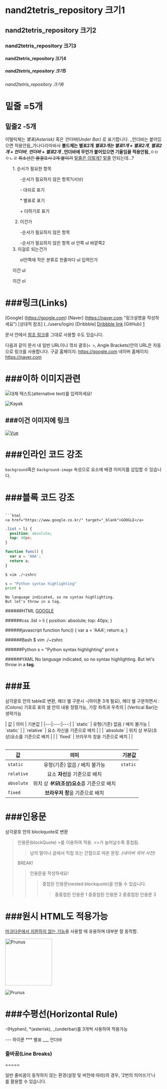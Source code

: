 # nand2tetris_repository 크기1
## nand2tetris_repository 크기2
### nand2tetris_repository 크기3
#### nand2tetris_repository 크기4
##### nand2tetris_repository 크기5
###### nand2tetris_repository 크기6

밑줄 =5개
======
밑줄2 -5개
-----

이텔릭체는 *별표(Asterisk)* 혹은 _언더바(Under Bar)_ 로 표기합니다. 
_언더바는 붙어있으면 적용안됨_가나다라마바사
**볼드체는 별표2개**
***별표3개는 별표1개 + 별표2개***, **_별표2개 + 언더바_**, _**언더바 + 별표2개**_
_**언더바에 무언가 붙어있으면 기울임꼴 적용안됨**_ㅇㅁㅇㄴㄹ
~~취소선은 물결표시 2개 붙이기~~
<u>밑줄은 이렇게?</u> <u>밑줄</u> 안되는데...?

<ol>
1. 순서가 필요한 항목
<ul>-순서가 필요하지 않은 항목?(서브)</ul>
  
  <ul>- 대쉬로 표기</ul>
  <ul>* 별표로 표기</ul>
  <ul>+ 더하기로 표기</ul>

  2. 이건가
  <ul>-순서가 필요하지 않은 항목</ul>
  <ul>-순서가 필요하지 않은 항목 ol 안쪽 ul 바깥쪽2</ul>
  3. 이걸로 되는건가
  <ul>ol안쪽에 작은 분류로 한줄마다 ul 입력인가</ul>
</ol>
<ul>이건 ul</ul>
<ol>이건 ol</ol>

###링크(Links)
=====

[Google] (https://google.com)
[Naver] (https://naver.com "링크설명을 작성하세요")
[상대적 참조] (../users/login)
[Dribbble] [Dribbble link]
[GitHub] [1]

문서 안에서 [참조 링크]를 그대로 사용할 수도 있습니다.

다음과 같이 문서 내 일반 URL이나 꺾쇠 괄호(`< >`, Angle Brackets)안의 URL은 자동으로 링크를 사용합니다.
구글 홈페이지: https://google.com
네이버 홈페이지: <https://naver.com>

[Dribbble link]: https://dribbble.com
[1]: https://github.com
[참조 링크]: https://naver.com "네이버로 이동합니다!"

###이하 이미지관련
=====

![대체 텍스트(alternative text)를 입력하세요!](http://www.gstatic.com/webp/gallery/5.jpg "링크 설명(title)을 작성하세요.")

![Kayak][logo]

[logo]: http://www.gstatic.com/webp/gallery/2.jpg "To go kayaking."

###이건 이미지에 링크
-----
[![Vue](/images/vue.png)](https://kr.vuejs.org/)


###인라인 코드 강조
=====
`background`혹은 `background-image` 속성으로 요소에 배경 이미지를 삽입할 수 있습니다.

###블록 코드 강조
======
```를 세번 입력하고 코드 종류도 적기

```html
<a href="https://www.google.co.kr/" target="_blank">GOOGLE</a>
```

```css
.list > li {
  position: absolute;
  top: 40px;
}
```

```javascript
function func() {
  var a = 'AAA';
  return a;
}
```

```bash
$ vim ./~zshrc
```

```python
s = "Python syntax highlighting"
print s
```

```
No language indicated, so no syntax highlighting. 
But let's throw in a tag.
```
######HTML
<a href="https://www.google.co.kr/" target="_blank">GOOGLE</a>

######css
.list > li {
  position: absolute;
  top: 40px;
}

######javascript
function func() {
  var a = 'AAA';
  return a;
}

######Bash
$ vim ./~zshrc

######Python
s = "Python syntax highlighting"
print s

######YAML
No language indicated, so no syntax highlighting. 
But let's throw in a <b>tag</b>.


###표
======
삼각괄호 안의 table로 변환, 
헤더 쉘 구분시 -(하이푼 3개 필요), 
헤더 쉘 구분하면서 : (Colons) 기호로 표의 셀 안의 내용 정렬가능, 
가장 좌측과 우측의 | (Vertical Bar)는 생략가능
<table> 
  | 값 | 의미 | 기본값 |
|---|:---:|---:|
| `static` | 유형(기준) 없음 / 배치 불가능 | `static` |
| `relative` | 요소 자신을 기준으로 배치 |  |
| `absolute` | 위치 상 부모(조상)요소를 기준으로 배치 |  |
| `fixed` | 브라우저 창을 기준으로 배치 |  |

값 | 의미 | 기본값
---|:---:|---:
`static` | 유형(기준) 없음 / 배치 불가능 | `static`
`relative` | 요소 **자신**을 기준으로 배치 |
`absolute` | 위치 상 **_부모_(조상)요소**를 기준으로 배치 |
`fixed` | **브라우저 창**을 기준으로 배치 |
</table>

###인용문
=====
삼각괄호 안의 blockquote로 변환
<blockquote>
인용문(blockQuote) >를 이용하여 적용. >>가 늘어날수록 중첩됨.

> 남의 말이나 글에서 직접 또는 간접으로 따온 문장.
> _(네이버 국어 사전)_

BREAK!

> 인용문을 작성하세요!
>> 중첩된 인용문(nested blockquote)을 만들 수 있습니다.
>>> 중중첩된 인용문 1
>>> 중중첩된 인용문 2
>>> 중중첩된 인용문 3
</blockquote>

###원시 HTML도 적용가능
=====
<u>마크다운에서 지원하지 않는 기능</u>을 사용할 때 유용하며 대부분 잘 동작함.

<img width="150" src="http://www.gstatic.com/webp/gallery/4.jpg" alt="Prunus" title="A Wild Cherry (Prunus avium) in flower">

![Prunus](http://www.gstatic.com/webp/gallery/4.jpg)

###수평선(Horizontal Rule)
=====

-(Hyphen), *(asterisk), _(underbar)를 3개씩 사용하여 적용가능

--- 하이푼
*** 별표
___ 언더바

### 줄바꿈(Line Breaks)
=====

일반 줄비꿈이 동작하지 않는 환경(설정 및 버전에 따라)의 경우, ‘2번의 띄어쓰기’나 <br>를 활용할 수 있습니다.

